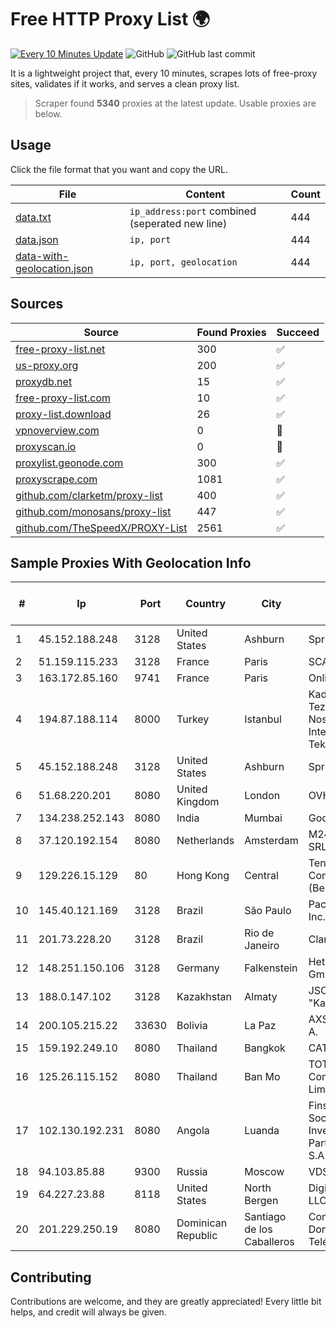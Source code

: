 
# Free HTTP Proxy List 🌍

[![Every 10 Minutes Update](https://github.com/mertguvencli/http-proxy-list/actions/workflows/main.yml/badge.svg?branch=main)](https://github.com/mertguvencli/http-proxy-list/actions/workflows/main.yml)
![GitHub](https://img.shields.io/github/license/mertguvencli/http-proxy-list)
![GitHub last commit](https://img.shields.io/github/last-commit/mertguvencli/http-proxy-list)

It is a lightweight project that, every 10 minutes, scrapes lots of free-proxy sites, validates if it works, and serves a clean proxy list.


> Scraper found **5340** proxies at the latest update. Usable proxies are below.

## Usage

Click the file format that you want and copy the URL.


|File|Content|Count|
|----|-------|-----|
|[data.txt](https://raw.githubusercontent.com/mertguvencli/http-proxy-list/main/proxy-list/data.txt)|`ip_address:port` combined (seperated new line)|444|
|[data.json](https://raw.githubusercontent.com/mertguvencli/http-proxy-list/main/proxy-list/data.json)|`ip, port`|444|
|[data-with-geolocation.json](https://raw.githubusercontent.com/mertguvencli/http-proxy-list/main/proxy-list/data-with-geolocation.json)|`ip, port, geolocation`|444|

## Sources

|Source|Found Proxies|Succeed|
|------|-------------|-------|
|[free-proxy-list.net](https://free-proxy-list.net)|300|✅|
|[us-proxy.org](https://www.us-proxy.org)|200|✅|
|[proxydb.net](http://proxydb.net)|15|✅|
|[free-proxy-list.com](https://free-proxy-list.com/?page=&port=&type%5B%5D=http&type%5B%5D=https&up_time=0&search=Search)|10|✅|
|[proxy-list.download](https://www.proxy-list.download/HTTP)|26|✅|
|[vpnoverview.com](https://vpnoverview.com/privacy/anonymous-browsing/free-proxy-servers)|0|🚫|
|[proxyscan.io](https://www.proxyscan.io)|0|🚫|
|[proxylist.geonode.com](https://proxylist.geonode.com/api/proxy-list?limit=300&page=1&sort_by=lastChecked&sort_type=desc&protocols=http,https)|300|✅|
|[proxyscrape.com](https://api.proxyscrape.com/v2/?request=displayproxies&protocol=http&timeout=10000&country=all&ssl=all&anonymity=all)|1081|✅|
|[github.com/clarketm/proxy-list](https://raw.githubusercontent.com/clarketm/proxy-list/master/proxy-list-raw.txt)|400|✅|
|[github.com/monosans/proxy-list](https://raw.githubusercontent.com/monosans/proxy-list/main/proxies/http.txt)|447|✅|
|[github.com/TheSpeedX/PROXY-List](https://raw.githubusercontent.com/TheSpeedX/PROXY-List/master/http.txt)|2561|✅|


## Sample Proxies With Geolocation Info

|#|Ip|Port|Country|City|Internet Service Provider|
|-|--|----|-------|----|-------------------------|
|1|45.152.188.248|3128|United States|Ashburn|Sprint|
|2|51.159.115.233|3128|France|Paris|SCALEWAY|
|3|163.172.85.160|9741|France|Paris|Online S.A.S.|
|4|194.87.188.114|8000|Turkey|Istanbul|Kadir Huseyin Tezcan Nosspeed Internet Teknolojileri|
|5|45.152.188.248|3128|United States|Ashburn|Sprint|
|6|51.68.220.201|8080|United Kingdom|London|OVH SAS|
|7|134.238.252.143|8080|India|Mumbai|Google LLC|
|8|37.120.192.154|8080|Netherlands|Amsterdam|M247 Europe SRL|
|9|129.226.15.129|80|Hong Kong|Central|Tencent Cloud Computing (Beijing) Co|
|10|145.40.121.169|3128|Brazil|São Paulo|Packet Host, Inc.|
|11|201.73.228.20|3128|Brazil|Rio de Janeiro|Claro S.A|
|12|148.251.150.106|3128|Germany|Falkenstein|Hetzner Online GmbH|
|13|188.0.147.102|3128|Kazakhstan|Almaty|JSC "KazTransCom"|
|14|200.105.215.22|33630|Bolivia|La Paz|AXS Bolivia S. A.|
|15|159.192.249.10|8080|Thailand|Bangkok|CAT-BB|
|16|125.26.115.152|8080|Thailand|Ban Mo|TOT Public Company Limited|
|17|102.130.192.231|8080|Angola|Luanda|Finstar - Sociedade de Investimento e Participacoes S.A|
|18|94.103.85.88|9300|Russia|Moscow|VDSINA|
|19|64.227.23.88|8118|United States|North Bergen|DigitalOcean, LLC|
|20|201.229.250.19|8080|Dominican Republic|Santiago de los Caballeros|Compañía Dominicana de Teléfonos S. A.|



## Contributing

Contributions are welcome, and they are greatly appreciated! Every
little bit helps, and credit will always be given.

